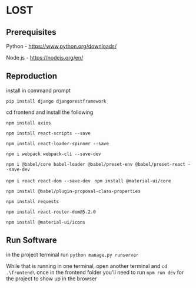 # LOST
 ## Prerequisites
 Python - https://www.python.org/downloads/ 

 Node.js - https://nodejs.org/en/
 ## Reproduction
 install in command prompt

 `pip install django djangorestframework`

 cd frontend and install the following

 `npm install axios`

 `npm install react-scripts --save`

 `npm install react-loader-spinner --save`

 `npm i webpack webpack-cli --save-dev `

 `npm i @babel/core babel-loader @babel/preset-env @babel/preset-react --save-dev`

 `npm i react react-dom --save-dev
 `
 `npm install @material-ui/core`

 `npm install @babel/plugin-proposal-class-properties`

 `npm install requests `

 `npm install react-router-dom@5.2.0 `

 `npm install @material-ui/icons`
 ## Run Software
 in the project terminal run
 `python manage.py runserver`

 While that is running in one terminal, open another terminal and `cd .\frontend\`
 once in the frontend folder you'll need to run `npm run dev` for the project to show up in the browser
